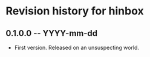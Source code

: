 # Revision history for hinbox

## 0.1.0.0 -- YYYY-mm-dd

* First version. Released on an unsuspecting world.
